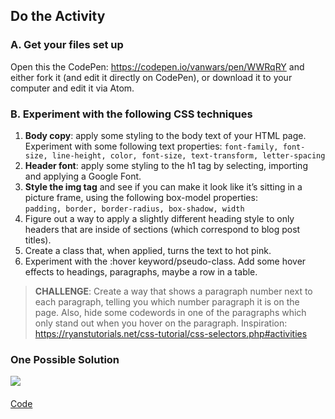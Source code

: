 ## Do the Activity

### A. Get your files set up
Open this the CodePen: <a href="https://codepen.io/vanwars/pen/WWRqRY?editors=0100" target="_blank">https://codepen.io/vanwars/pen/WWRqRY</a> and either fork it (and edit it directly on CodePen), or download it to your computer and edit it via Atom.

### B. Experiment with the following CSS techniques
1. **Body copy**: apply some styling to the body text of your HTML page. Experiment with some following text properties: `font-family, font-size, line-height, color, font-size, text-transform, letter-spacing`
1. **Header font**: apply some styling to the h1 tag by selecting, importing and applying a Google Font.
1. **Style the img tag** and see if you can make it look like it’s sitting in a picture frame, using the following box-model properties:<br> `padding, border, border-radius, box-shadow, width`
1. Figure out a way to apply a slightly different heading style to only headers that are inside of sections (which correspond to blog post titles).
1. Create a class that, when applied, turns the text to hot pink.
1. Experiment with the :hover keyword/pseudo-class. Add some hover effects to headings, paragraphs, maybe a row in a table.

> **CHALLENGE**: Create a way that shows a paragraph number next to each paragraph, telling you which number paragraph it is on the page. Also, hide some codewords in one of the paragraphs which only stand out when you hover on the paragraph.
Inspiration: <a href="https://ryanstutorials.net/css-tutorial/css-selectors.php#activities" target="_blank">https://ryanstutorials.net/css-tutorial/css-selectors.php#activities</a> 

### One Possible Solution
<img class="frame" src="/portfolio-group/assets/images/lectures/activity1.gif">
<br>
<a class="nu-button" style="display: inline-block;margin-top: 20px;" href="https://codepen.io/vanwars/pen/QPpqLd?editors=0100" target="_blank">Code <i class="fas fa-external-link-alt"></i></a>